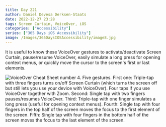 ```yaml
---
title: Day 221
author: Daniel Devesa Derksen-Staats
date: 2022-12-27 23:28
tags: Screen Curtain, VoiceOver, iOS
categories: ["Accessibility"]
series: ["365 Days iOS Accessibility"]
image: /Images/365DaysIOSAccessibility/image8.jpg
---
```


It is useful to know these VoiceOver gestures to activate/deactivate Screen Curtain, pause/resume VoiceOver, easily simulate a long press for opening context menus, or quickly move the cursor to the screen's first or last elements.

![VoiceOver Cheat Sheet number 4. Five gestures. First one: Triple-tap with three fingers turns on/off Screen Curtain (which turns the screen off but still lets you use your device with VoiceOver). Four taps if you use VoiceOver together with Zoom. Second: Single tap with two fingers pauses/resumes VoiceOver. Third: Triple-tap with one finger simulates a long press (useful for opening context menus). Fourth: Single tap with four fingers in the top half of the screen moves the focus to the first element of the screen. Fifth: Single tap with four fingers in the bottom half of the screen moves the focus to the last element of the screen.](/Images/365DaysIOSAccessibility/image8.jpg)